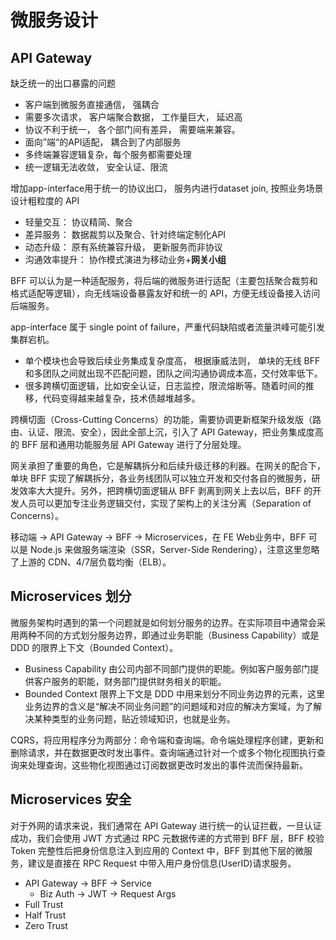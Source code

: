 # 微服务设计

## API Gateway

缺乏统一的出口暴露的问题

- 客户端到微服务直接通信， 强耦合
- 需要多次请求， 客户端聚合数据， 工作量巨大， 延迟高
- 协议不利于统一， 各个部门间有差异， 需要端来兼容。
- 面向”端“的API适配， 耦合到了内部服务
- 多终端兼容逻辑复杂，每个服务都需要处理
- 统一逻辑无法收敛， 安全认证、限流

增加app-interface用于统一的协议出口， 服务内进行dataset join,  按照业务场景设计粗粒度的 API

- 轻量交互： 协议精简、聚合
- 差异服务： 数据裁剪以及聚合、针对终端定制化API
- 动态升级： 原有系统兼容升级， 更新服务而非协议
- 沟通效率提升： 协作模式演进为移动业务+**网关小组**

BFF 可以认为是一种适配服务，将后端的微服务进行适配（主要包括聚合裁剪和格式适配等逻辑），向无线端设备暴露友好和统一的 API，方便无线设备接入访问后端服务。

app-interface 属于 single point of failure，严重代码缺陷或者流量洪峰可能引发集群宕机。

- 单个模块也会导致后续业务集成复杂度高， 根据康威法则， 单块的无线 BFF 和多团队之间就出现不匹配问题，团队之间沟通协调成本高，交付效率低下。
- 很多跨横切面逻辑，比如安全认证，日志监控，限流熔断等。随着时间的推移，代码变得越来越复杂，技术债越堆越多。

跨横切面（Cross-Cutting Concerns）的功能，需要协调更新框架升级发版（路由、认证、限流、安全），因此全部上沉，引入了 API Gateway，把业务集成度高的 BFF 层和通用功能服务层 API Gateway 进行了分层处理。

网关承担了重要的角色，它是解耦拆分和后续升级迁移的利器。在网关的配合下，单块 BFF 实现了解耦拆分，各业务线团队可以独立开发和交付各自的微服务，研发效率大大提升。另外，把跨横切面逻辑从 BFF 剥离到网关上去以后，BFF 的开发人员可以更加专注业务逻辑交付，实现了架构上的关注分离（Separation of Concerns）。

移动端 -> API Gateway -> BFF -> Microservices，在 FE Web业务中，BFF 可以是 Node.js 来做服务端渲染（SSR，Server-Side Rendering），注意这里忽略了上游的 CDN、4/7层负载均衡（ELB）。

## Microservices 划分

微服务架构时遇到的第一个问题就是如何划分服务的边界。在实际项目中通常会采用两种不同的方式划分服务边界，即通过业务职能（Business Capability）或是 DDD 的限界上下文（Bounded Context）。

- Business Capability    由公司内部不同部门提供的职能。例如客户服务部门提供客户服务的职能，财务部门提供财务相关的职能。
- Bounded Context    限界上下文是 DDD 中用来划分不同业务边界的元素，这里业务边界的含义是“解决不同业务问题”的问题域和对应的解决方案域，为了解决某种类型的业务问题，贴近领域知识，也就是业务。

CQRS，将应用程序分为两部分：命令端和查询端。命令端处理程序创建，更新和删除请求，并在数据更改时发出事件。查询端通过针对一个或多个物化视图执行查询来处理查询，这些物化视图通过订阅数据更改时发出的事件流而保持最新。

## Microservices 安全

对于外网的请求来说，我们通常在 API Gateway 进行统一的认证拦截，一旦认证成功，我们会使用 JWT 方式通过 RPC 元数据传递的方式带到 BFF 层，BFF 校验 Token 完整性后把身份信息注入到应用的 Context 中，BFF 到其他下层的微服务，建议是直接在 RPC Request 中带入用户身份信息(UserID)请求服务。

- API Gateway -> BFF -> Service 
  - Biz Auth -> JWT -> Request Args
- Full Trust
- Half Trust
- Zero Trust

